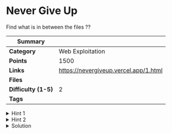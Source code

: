 # Never Give Up

Find what is in between the files ??

| Summary              |                                       |
| -------------------- | ------------------------------------- |
| **Category**         | Web Exploitation                      |
| **Points**           | 1500                                  |
| **Links**            | https://nevergiveup.vercel.app/1.html |
| **Files**            |                                       |
| **Difficulty (1-5)** | 2                                     |
| **Tags**             |                                       |

<details>
  <summary>Hint 1</summary>

See the PATH, not the DESTINATION

</details>

<details>
  <summary>Hint 2</summary>

Use something else than a browser to view the page.

</details>

<details>
  <summary>Solution</summary>

The major issue here is you cannot open the page in the browser.

Openning the webpage in a REST Client like, POSTMAN, Hopscotch.io, you'll be able to see that the contents of `1.html` and see that it redirects to `2.html`.

Now fetch the `2.html` using the REST Client, and you'll have you flag.

<details>
  <summary>Disclose answer ?</summary>

```copy
CTF{345Y_W38}
```

</details>

</details>
